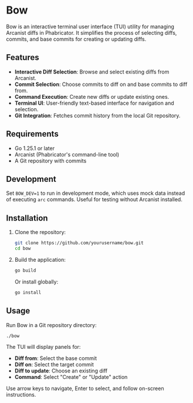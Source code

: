 # Bow

Bow is an interactive terminal user interface (TUI) utility for managing Arcanist diffs in Phabricator. It simplifies the process of selecting diffs, commits, and base commits for creating or updating diffs.

## Features

- **Interactive Diff Selection**: Browse and select existing diffs from Arcanist.
- **Commit Selection**: Choose commits to diff on and base commits to diff from.
- **Command Execution**: Create new diffs or update existing ones.
- **Terminal UI**: User-friendly text-based interface for navigation and selection.
- **Git Integration**: Fetches commit history from the local Git repository.

## Requirements

- Go 1.25.1 or later
- Arcanist (Phabricator's command-line tool)
- A Git repository with commits

## Development

Set `BOW_DEV=1` to run in development mode, which uses mock data instead of executing `arc` commands. Useful for testing without Arcanist installed.

## Installation

1. Clone the repository:
   ```bash
   git clone https://github.com/yourusername/bow.git
   cd bow
   ```

2. Build the application:
   ```bash
   go build
   ```

   Or install globally:
   ```bash
   go install
   ```

## Usage

Run Bow in a Git repository directory:

```bash
./bow
```

The TUI will display panels for:
- **Diff from**: Select the base commit
- **Diff on**: Select the target commit
- **Diff to update**: Choose an existing diff
- **Command**: Select "Create" or "Update" action

Use arrow keys to navigate, Enter to select, and follow on-screen instructions.
